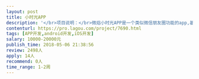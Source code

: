 ```yaml
---                
layout: post       
title: 小时光APP           
description: '</br>项目说明：</br>微焰小时光APP是一个类似微信朋友圈功能的app,基于LSB的一个应用，主要共功能有发布图文记录，发布记录可以分类，分群，然后分类分群打印成纸质版的书或相册，购买主要指购买纸质版的书或相册。</br></br>1.增加购买模块，详细描叙如下：</br>1）下单：针对选择的商品实现选择规格，计算价格，选择联系人，留言功能。</br>2）订单管理：修改订单（规格，联系人，留言），删除订单。</br>3）支付：直接支付，或订单里支付，使用微信支付，支付宝支付，优惠卷选择使用。</br>4）优惠卷管理：未使用优惠卷列表，领取：扫码领取。</br>5）优惠卷生成：分二种：满x元抵扣y元和直接抵扣y元。后台生成并发放二维码。</br></br>2.增加照片相册</br>	在“我”菜单里增加“照片相册”，点击后按分类，群显示相册列表每一个列表（见UI。）上显示更新时间，张数，分类或群名称，按时间先后倒序排列。点击进入某个相册后显示该相册照片，按时间先后倒序显示，点击某张照片可以单独满屏显示并可以放大，下载保存。</br>进入某一个分类或群后可以选择打印，编辑和购买（同上购买模块）。（编辑版式等功能不包括在里面）。</br>3.优化部分</br>	1.优化记录发布流程发布内容等，主要是发送内容选择，发送前检测，重发，发送进度显示等。</br>	2.广告位后台配置显示。</br>4.增加后台管理功能。权限管理，用户列表，发布记录列表，投诉列表，意见列表,优惠卷生成，发放等必要功能。</br>5.BUG部分</br>	按30个左右BUG计算。主要是界面上的功能没有正确或完整完成的内容。比如：投诉，意见提交，以及发布记录的后台查看功能等。</br></br>技术要求：</br></br> PHP+Yaf+MySQL+Rides</br> android ios</br>'     
contenturl: https://pro.lagou.com/project/7690.html      
tags: [APP开发,android开发,iOS开发]            
salary: 10000-20000元          
publish_time: 2018-05-06 21:38:56         
review: 2498人                   
apply: 14人                   
recommend: 0人                   
time_range: 1-2周              
---                 
```

